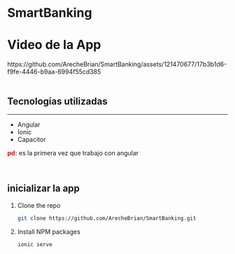 # SmartBanking
<h1>Video de la App</h1>
https://github.com/ArecheBrian/SmartBanking/assets/121470677/17b3b1d6-f9fe-4446-b9aa-6994f55cd385
<br/>
<br/>
<h2>Tecnologias utilizadas</h2>
<hr/>
<ul>
  <li>Angular</li>
  <li>Ionic</li>
  <li>Capacitor</li>
</ul>
<p><strong style="color:red;">pd:</strong> es la primera vez que trabajo con angular</p>
<br/>
<h2>inicializar la app</h2>

1. Clone the repo
   ```sh
   git clone https://github.com/ArecheBrian/SmartBanking.git
   ```
3. Install NPM packages
   ```sh
   ionic serve
   ```
